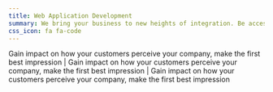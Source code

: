```yaml
---
title: Web Application Development
summary: We bring your business to new heights of integration. Be accessible anywhere and anyway.
css_icon: fa fa-code
---
```

Gain impact on how your customers perceive your company, make the first best impression | Gain impact on how your customers perceive your company, make the first best impression | Gain impact on how your customers perceive your company, make the first best impression
